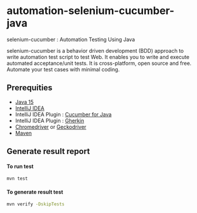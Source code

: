 # automation-selenium-cucumber-java

selenium-cucumber : Automation Testing Using Java

selenium-cucumber is a behavior driven development (BDD) approach to write automation test script to test Web.
It enables you to write and execute automated acceptance/unit tests.
It is cross-platform, open source and free.
Automate your test cases with minimal coding.

## Prerequities

- [Java 15](https://www.oracle.com/java/technologies/javase/jdk15-archive-downloads.html)
- [IntelliJ IDEA](https://www.jetbrains.com/idea/download/)
- IntelliJ IDEA Plugin : [Cucumber for Java](https://plugins.jetbrains.com/plugin/7212-cucumber-for-java)
- IntelliJ IDEA Plugin : [Gherkin](https://plugins.jetbrains.com/plugin/9164-gherkin)
- [Chromedriver](https://chromedriver.chromium.org/downloads)
  or [Geckodriver](https://github.com/mozilla/geckodriver/releases)
- [Maven](https://maven.apache.org/download.cgi)

## Generate result report

#### To run test

```bash
mvn test
```

#### To generate result test

```bash
mvn verify -DskipTests
```
